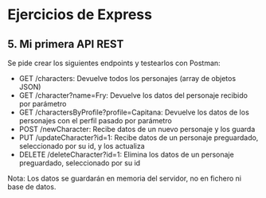 # Ejercicios de Express

## 5. Mi primera API REST

Se pide crear los siguientes endpoints y testearlos con Postman:

- GET /characters: Devuelve todos los personajes (array de objetos JSON)
- GET /character?name=Fry: Devuelve los datos del personaje recibido por parámetro
- GET /charactersByProfile?profile=Capitana: Devuelve los datos de los personajes con el perfil pasado por parámetro
- POST /newCharacter: Recibe datos de un nuevo personaje y los guarda
- PUT /updateCharacter?id=1: Recibe datos de un personaje preguardado, seleccionado por su id, y los actualiza
- DELETE /deleteCharacter?id=1: Elimina los datos de un personaje preguardado, seleccionado por su id

Nota: Los datos se guardarán en memoria del servidor, no en fichero ni base de datos.